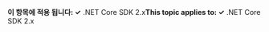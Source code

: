 <span data-ttu-id="e8677-101">**이 항목에 적용 됩니다: ✓** .NET Core SDK 2.x</span><span class="sxs-lookup"><span data-stu-id="e8677-101">**This topic applies to: ✓** .NET Core SDK 2.x</span></span>
